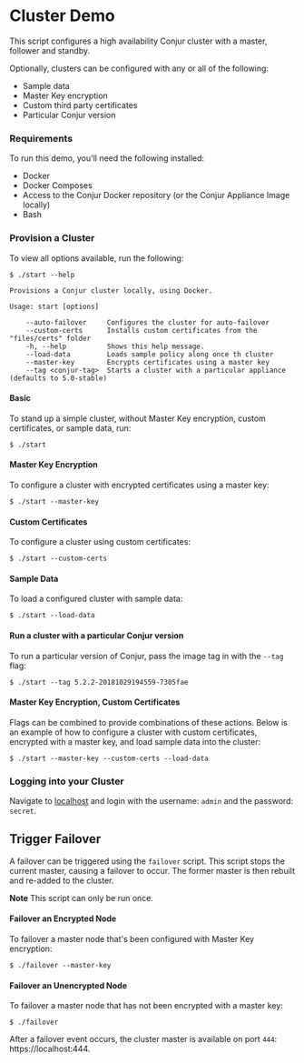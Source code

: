 # Cluster Demo

This script configures a high availability Conjur cluster with a master, follower and standby.

Optionally, clusters can be configured with any or all of the following:

- Sample data
- Master Key encryption
- Custom third party certificates
- Particular Conjur version

### Requirements

To run this demo, you'll need the following installed:

- Docker
- Docker Composes
- Access to the Conjur Docker repository (or the Conjur Appliance Image locally)
- Bash

### Provision a Cluster

To view all options available, run the following:

```
$ ./start --help

Provisions a Conjur cluster locally, using Docker.

Usage: start [options]

    --auto-failover     Configures the cluster for auto-failover
    --custom-certs      Installs custom certificates from the "files/certs" folder
    -h, --help          Shows this help message.
    --load-data         Loads sample policy along once th cluster
    --master-key        Encrypts certificates using a master key
    --tag <conjur-tag>  Starts a cluster with a particular appliance (defaults to 5.0-stable)

```

#### Basic

To stand up a simple cluster, without Master Key encryption, custom certificates, or sample data, run:
```
$ ./start
```

#### Master Key Encryption
To configure a cluster with encrypted certificates using a master key:

```
$ ./start --master-key
```

#### Custom Certificates
To configure a cluster using custom certificates:

```
$ ./start --custom-certs
```

#### Sample Data
To load a configured cluster with sample data:
```
$ ./start --load-data
```

#### Run a cluster with a particular Conjur version
To run a particular version of Conjur, pass the image tag in with the `--tag` flag:

```
$ ./start --tag 5.2.2-20181029194559-7305fae
```

#### Master Key Encryption, Custom Certificates
Flags can be combined to provide combinations of these actions. Below is an example of how to configure a cluster with custom certificates, encrypted with a master key, and load sample data into the cluster:

```
$ ./start --master-key --custom-certs --load-data
```

### Logging into your Cluster
Navigate to [localhost](https://localhost) and login with the username: `admin`
and the password: `secret`.

## Trigger Failover
A failover can be triggered using the `failover` script.  This script stops the current master, causing a failover to occur. The former master is then rebuilt and re-added to the cluster.

**Note** This script can only be run once.

#### Failover an Encrypted Node
To failover a master node that's been configured with Master Key encryption:
```
$ ./failover --master-key
```

#### Failover an Unencrypted Node
To failover a master node that has not been encrypted with a master key:
```
$ ./failover
```

After a failover event occurs, the cluster master is available on port `444`: https://localhost:444.

